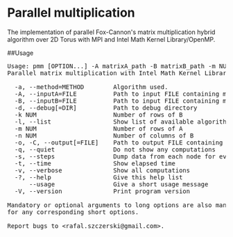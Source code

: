 Parallel multiplication
========================
The implementation of parallel Fox-Cannon's matrix multiplication hybrid algorithm over 2D Torus with MPI and Intel Math Kernel Library/OpenMP.

##Usage
<pre>
Usage: pmm [OPTION...] -A matrixA_path -B matrixB_path -m NUM -k NUM -n NUM
Parallel matrix multiplication with Intel Math Kernel Library

  -a, --method=METHOD        Algorithm used.
  -A, --inputA=FILE          Path to input FILE containing matrix A data
  -B, --inputB=FILE          Path to input FILE containing matrix B data
  -d, --debug[=DIR]          Path to debug directory
  -k NUM                     Number of rows of B
  -l, --list                 Show list of available algorithms
  -m NUM                     Number of rows of A
  -n NUM                     Number of columns of B
  -o, -C, --output[=FILE]    Path to output FILE containing matrix C=A*B data
  -q, --quiet                Do not show any computations
  -s, --steps                Dump data from each node for every step
  -t, --time                 Show elapsed time
  -v, --verbose              Show all computations
  -?, --help                 Give this help list
      --usage                Give a short usage message
  -V, --version              Print program version

Mandatory or optional arguments to long options are also mandatory or optional
for any corresponding short options.

Report bugs to &lt;rafal.szczerski@gmail.com&gt;.
</pre>
